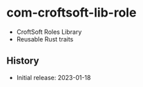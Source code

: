 # com-croftsoft-lib-role

- CroftSoft Roles Library
- Reusable Rust traits

## History

- Initial release: 2023-01-18
